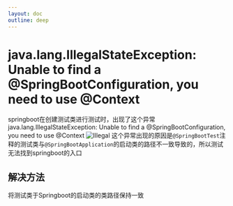 ```yaml
---
layout: doc
outline: deep
---
```


# java.lang.IllegalStateException: Unable to find a @SpringBootConfiguration, you need to use @Context

springboot在创建测试类进行测试时，出现了这个异常
java.lang.IllegalStateException: Unable to find a @SpringBootConfiguration, you need to use @Context
![Illegal](/java/illegal-1.png)
这个异常出现的原因是`@SpringBootTest`注释的测试类与`@SpringBootApplication`的启动类的路径不一致导致的，所以测试无法找到springboot的入口

## 解决方法

将测试类于Springboot的启动类的类路径保持一致
